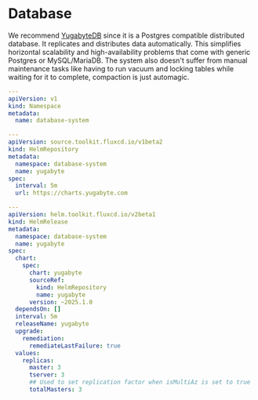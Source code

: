 # Database
We recommend [YugabyteDB](https://www.yugabyte.com/) since it is a Postgres compatible distributed database.
It replicates and distributes data automatically.
This simplifies horizontal scalability and high-availability problems that come with generic Postgres or MySQL/MariaDB.
The system also doesn't suffer from manual maintenance tasks like having to run vacuum and locking tables while waiting for it to complete, compaction is just automagic.

```yaml:yugabyte.yaml
---
apiVersion: v1
kind: Namespace
metadata:
  name: database-system

---
apiVersion: source.toolkit.fluxcd.io/v1beta2
kind: HelmRepository
metadata:
  namespace: database-system
  name: yugabyte
spec:
  interval: 5m
  url: https://charts.yugabyte.com

---
apiVersion: helm.toolkit.fluxcd.io/v2beta1
kind: HelmRelease
metadata:
  namespace: database-system
  name: yugabyte
spec:
  chart:
    spec:
      chart: yugabyte
      sourceRef:
        kind: HelmRepository
        name: yugabyte
      version: ~2025.1.0
  dependsOn: []
  interval: 5m
  releaseName: yugabyte
  upgrade:
    remediation:
      remediateLastFailure: true
  values:
    replicas:
      master: 3
      tserver: 3
      ## Used to set replication factor when isMultiAz is set to true
      totalMasters: 3
```